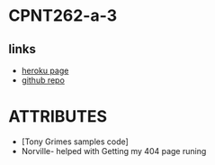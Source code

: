# CPNT262-a-3

## links

* [heroku page](https://github.com/michaelhintz16/CPNT262-a-3/deployments/activity_log?environment=cpnt262-3a)
* [github repo](https://github.com/michaelhintz16/CPNT262-a-3)



# ATTRIBUTES
* [Tony Grimes samples code] 
* Norville- helped with Getting my 404 page runing 





